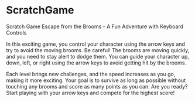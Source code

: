 # ScratchGame
Scratch Game
Escape from the Brooms - A Fun Adventure with Keyboard Controls

In this exciting game, you control your character using the arrow keys and try to avoid the moving brooms. Be careful! The brooms are moving quickly, and you need to stay alert to dodge them. You can guide your character up, down, left, or right using the arrow keys to avoid getting hit by the brooms.

Each level brings new challenges, and the speed increases as you go, making it more exciting. Your goal is to survive as long as possible without touching any brooms and score as many points as you can. Are you ready? Start playing with your arrow keys and compete for the highest score!
